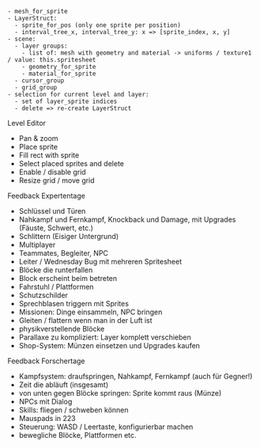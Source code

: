 ```
- mesh_for_sprite
- LayerStruct:
  - sprite_for_pos (only one sprite per position)
  - interval_tree_x, interval_tree_y: x => [sprite_index, x, y]
- scene:
  - layer groups:
    - list of: mesh with geometry and material -> uniforms / texture1 / value: this.spritesheet
    - geometry_for_sprite
    - material_for_sprite
  - cursor_group
  - grid_group
- selection for current level and layer:
  - set of layer_sprite indices
  - delete => re-create LayerStruct
```

Level Editor

- Pan & zoom
- Place sprite
- Fill rect with sprite
- Select placed sprites and delete
- Enable / disable grid
- Resize grid / move grid

Feedback Expertentage

- Schlüssel und Türen
- Nahkampf und Fernkampf, Knockback und Damage, mit Upgrades (Fäuste, Schwert, etc.)
- Schlittern (Eisiger Untergrund)
- Multiplayer
- Teammates, Begleiter, NPC
- Leiter / Wednesday Bug mit mehreren Spritesheet
- Blöcke die runterfallen
- Block erscheint beim betreten
- Fahrstuhl / Plattformen
- Schutzschilder
- Sprechblasen triggern mit Sprites
- Missionen: Dinge einsammeln, NPC bringen
- Gleiten / flattern wenn man in der Luft ist
- physikverstellende Blöcke
- Parallaxe zu kompliziert: Layer komplett verschieben
- Shop-System: Münzen einsetzen und Upgrades kaufen

Feedback Forschertage

- Kampfsystem: draufspringen, Nahkampf, Fernkampf (auch für Gegner!)
- Zeit die abläuft (insgesamt)
- von unten gegen Blöcke springen: Sprite kommt raus (Münze)
- NPCs mit Dialog
- Skills: fliegen / schweben können
- Mauspads in 223
- Steuerung: WASD / Leertaste, konfigurierbar machen
- bewegliche Blöcke, Plattformen etc.

